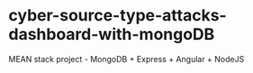 # cyber-source-type-attacks-dashboard-with-mongoDB
MEAN stack project - MongoDB + Express + Angular + NodeJS
